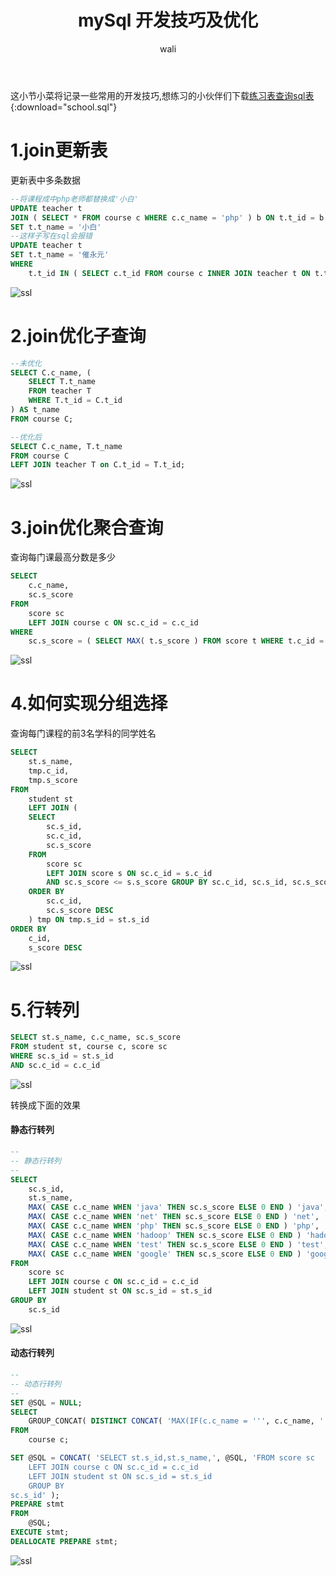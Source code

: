 ﻿---
layout: post
title:  mySql 开发技巧及优化 #标题
tagline: mySql 开发技巧及优化
category: SQL      #分类
author: wali    #作者
tag: mySQL     #标签
ghurl:        #github url
ghurl_zip:    #github zip下载
comments: true

post_nav: ["1.join更新表","2.join优化子查询","3.join优化聚合查询","4.如何实现分组选择","5.行转列"]
---

这小节小菜将记录一些常用的开发技巧,想练习的小伙伴们下载[练习表查询sql表](http://walidream.com/waliData/school.sql){:download="school.sql"}

# 1.join更新表

更新表中多条数据

```sql
--将课程成中php老师都替换成'小白'
UPDATE teacher t
JOIN ( SELECT * FROM course c WHERE c.c_name = 'php' ) b ON t.t_id = b.t_id 
SET t.t_name = '小白'
--这样子写在sql会报错
UPDATE teacher t 
SET t.t_name = '催永元' 
WHERE
	t.t_id IN ( SELECT c.t_id FROM course c INNER JOIN teacher t ON t.t_id = c.t_id WHERE c.c_name = 'php' )
```
![ssl](https://raw.githubusercontent.com/walidream/blogimage/master/waliblogImage/server/server_44.png)

# 2.join优化子查询
```sql
--未优化
SELECT C.c_name, (
	SELECT T.t_name
	FROM teacher T
	WHERE T.t_id = C.t_id
) AS t_name
FROM course C;

--优化后
SELECT C.c_name, T.t_name 
FROM course C
LEFT JOIN teacher T on C.t_id = T.t_id;
```
![ssl](https://raw.githubusercontent.com/walidream/blogimage/master/waliblogImage/server/server_45.png)

# 3.join优化聚合查询

查询每门课最高分数是多少

```sql
SELECT
	c.c_name,
	sc.s_score 
FROM
	score sc
	LEFT JOIN course c ON sc.c_id = c.c_id 
WHERE
	sc.s_score = ( SELECT MAX( t.s_score ) FROM score t WHERE t.c_id = sc.c_id )
```
![ssl](https://raw.githubusercontent.com/walidream/blogimage/master/waliblogImage/server/server_46.png)

# 4.如何实现分组选择

查询每门课程的前3名学科的同学姓名

```sql
SELECT
	st.s_name,
	tmp.c_id,
	tmp.s_score 
FROM
	student st
	LEFT JOIN (
	SELECT
		sc.s_id,
		sc.c_id,
		sc.s_score 
	FROM
		score sc
		LEFT JOIN score s ON sc.c_id = s.c_id 
		AND sc.s_score <= s.s_score GROUP BY sc.c_id, sc.s_id, sc.s_score HAVING COUNT( sc.c_id ) > 3 
	ORDER BY
		sc.c_id,
		sc.s_score DESC 
	) tmp ON tmp.s_id = st.s_id 
ORDER BY
	c_id,
	s_score DESC
```

![ssl](https://raw.githubusercontent.com/walidream/blogimage/master/waliblogImage/server/server_47.png)


# 5.行转列

```sql
SELECT st.s_name, c.c_name, sc.s_score
FROM student st, course c, score sc
WHERE sc.s_id = st.s_id 
AND sc.c_id = c.c_id
```
![ssl](https://raw.githubusercontent.com/walidream/blogimage/master/waliblogImage/server/server_48.png)

转换成下面的效果

#### 静态行转列

```sql
--
-- 静态行转列
--
SELECT
	sc.s_id,
	st.s_name,
	MAX( CASE c.c_name WHEN 'java' THEN sc.s_score ELSE 0 END ) 'java',
	MAX( CASE c.c_name WHEN 'net' THEN sc.s_score ELSE 0 END ) 'net',
	MAX( CASE c.c_name WHEN 'php' THEN sc.s_score ELSE 0 END ) 'php',
	MAX( CASE c.c_name WHEN 'hadoop' THEN sc.s_score ELSE 0 END ) 'hadoop',
	MAX( CASE c.c_name WHEN 'test' THEN sc.s_score ELSE 0 END ) 'test',
	MAX( CASE c.c_name WHEN 'google' THEN sc.s_score ELSE 0 END ) 'google' 
FROM
	score sc
	LEFT JOIN course c ON sc.c_id = c.c_id
	LEFT JOIN student st ON sc.s_id = st.s_id 
GROUP BY
	sc.s_id
```

![ssl](https://raw.githubusercontent.com/walidream/blogimage/master/waliblogImage/server/server_49.png)


#### 动态行转列

```sql
--
-- 动态行转列
--
SET @SQL = NULL;
SELECT
	GROUP_CONCAT( DISTINCT CONCAT( 'MAX(IF(c.c_name = ''', c.c_name, ''',sc.s_score,0)) AS ''', c.c_name, '''' ) ) INTO @SQL 
FROM
	course c;

SET @SQL = CONCAT( 'SELECT st.s_id,st.s_name,', @SQL, 'FROM score sc
	LEFT JOIN course c ON sc.c_id = c.c_id
	LEFT JOIN student st ON sc.s_id = st.s_id 
	GROUP BY
sc.s_id' );
PREPARE stmt 
FROM
	@SQL;
EXECUTE stmt;
DEALLOCATE PREPARE stmt;
```

![ssl](https://raw.githubusercontent.com/walidream/blogimage/master/waliblogImage/server/server_50.png)
